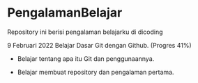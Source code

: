 # PengalamanBelajar
Repository ini berisi pengalaman belajarku di dicoding

9 Februari 2022
Belajar Dasar Git dengan Github. (Progres 41%)

* Belajar tentang apa itu Git dan penggunaannya.

* Belajar membuat repository dan pengalaman pertama.
